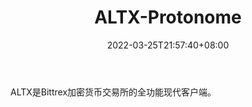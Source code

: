 ﻿---
weight: 
title: "ALTX-Protonome"
description: "ALTX是Bittrex加密货币交易所的全功能现代客户端"
date: 2022-03-25T21:57:40+08:00
lastmod: 2022-03-25T16:45:40+08:00
draft: false
authors: ["Metabd"]
featuredImage: "altx-protonome.png"
link: ""
tags: ["数据收集","ALTX-Protonome"]
categories: ["navigation"]
navigation: ["数据收集"]
lightgallery: true
toc: true
pinned: false
recommend: false
recommend1: false
---
ALTX是Bittrex加密货币交易所的全功能现代客户端。
